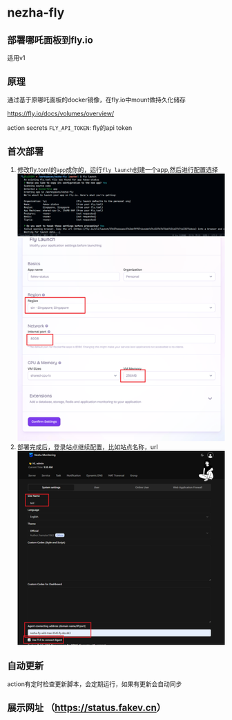 # nezha-fly
## 部署哪吒面板到fly.io
适用v1
## 原理
通过基于原哪吒面板的docker镜像，在fly.io中mount做持久化储存 

https://fly.io/docs/volumes/overview/

action secrets 
`FLY_API_TOKEN`: fly的api token

## 首次部署

1. 修改fly.toml的`app`成你的，运行`fly launch`创建一个app,然后进行配置选择
![alt text](image/WXWorkCapture_17356960792229.png)
![alt text](image/WXWorkCapture_17356381582218.png)
2. 部署完成后，登录站点继续配置，比如站点名称，url
![alt text](image/WXWorkCapture_17356955117160.png)

## 自动更新
action有定时检查更新脚本，会定期运行，如果有更新会自动同步

## 展示网址 （<https://status.fakev.cn>）
